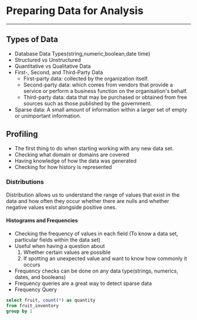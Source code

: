 # Preparing Data for Analysis
* * *

## Types of Data
* Database Data Types(string,numeric,boolean,date time)
* Structured vs Unstructured
* Quantitative vs Qualitative Data
* First-, Second, and Third-Party Data
   * First-party data: collected by the organization itself.
   * Second-party data: which comes from vendors that provide a service or perform a business function on the organisation's behalf.
   * Third-party data: data that may be purchased or obtained from free sources such as those published by the government.
* Sparse data: A small amount of information within a larger set of empty or unimportant information.

## Profiling
* The first thing to do when starting working with any new data set.
* Checking what domain or domains are covered
* Having knowledge of how the data was generated
* Checking for how history is represented

### Distributions
Distribution allows us to understand the range of values that exist in the data and how often they occur whether there are nulls and whether negative values exist alongside positive ones.

#### Histograms and Frequencies
* Checking the frequency of values in each field (To know a data set, particular fields within the data set)
* Useful when having a question about
    1. Whether certain values are possible
    2. If spotting an unexpected value and want to know how commonly it occurs
* Frequency checks can be done on any data type(strings, numerics, dates, and booleans)
* Frequency queries are a great way to detect sparse data
* Frequency Query
```sql
select fruit, count(*) as quantity
from fruit_inventory
group by 1
```
